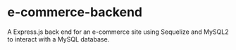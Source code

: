 # e-commerce-backend

A Express.js back end for an e-commerce site using Sequelize and MySQL2 to interact with a MySQL database.
